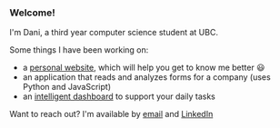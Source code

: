 ### Welcome! 
I'm Dani, a third year computer science student at UBC. 

Some things I have been working on:
  * a [personal website](https://daniCodes1.github.io), which will help you get to know me better :smiley:
  * an application that reads and analyzes forms for a company (uses Python and JavaScript)
  * an [intelligent dashboard](https://github.com/daniCodes1/IntelligentDashboard) to support your daily tasks

Want to reach out? I'm available by [email](mailto:danirenn16@gmail.com) and [LinkedIn](https://ca.linkedin.com/in/dani-ren) 

<!--
**daniCodes1/daniCodes1** is a ✨ _special_ ✨ repository because its `README.md` (this file) appears on your GitHub profile.

Here are some ideas to get you started:

- 🔭 I’m currently working on ...
- 🌱 I’m currently learning ...
- 👯 I’m looking to collaborate on ...
- 🤔 I’m looking for help with ...
- 💬 Ask me about ...
- 📫 How to reach me: ...
- 😄 Pronouns: ...
- ⚡ Fun fact: ...
-->
